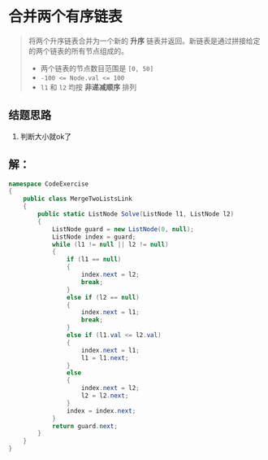 # 合并两个有序链表

> 将两个升序链表合并为一个新的 **升序** 链表并返回。新链表是通过拼接给定的两个链表的所有节点组成的。 
>
> - 两个链表的节点数目范围是 `[0, 50]`
>- `-100 <= Node.val <= 100`
> - `l1` 和 `l2` 均按 **非递减顺序** 排列
> 

## 结题思路

1. 判断大小就ok了

## 解：

```c#
namespace CodeExercise
{
    public class MergeTwoListsLink
    {
        public static ListNode Solve(ListNode l1, ListNode l2)
        {
            ListNode guard = new ListNode(0, null);
            ListNode index = guard;
            while (l1 != null || l2 != null)
            {
                if (l1 == null)
                {
                    index.next = l2;
                    break;
                }
                else if (l2 == null)
                {
                    index.next = l1;
                    break;
                }
                else if (l1.val <= l2.val)
                {
                    index.next = l1;
                    l1 = l1.next;
                }
                else
                {
                    index.next = l2;
                    l2 = l2.next;
                }
                index = index.next;
            }
            return guard.next;
        }
    }
}

```

